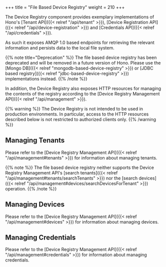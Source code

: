 +++
title = "File Based Device Registry"
weight = 210
+++

The Device Registry component provides exemplary implementations of Hono's [Tenant API]({{< relref "/api/tenant" >}}), [Device Registration API]({{< relref "/api/device-registration" >}}) and [Credentials API]({{< relref "/api/credentials" >}}).

<!--more-->
As such it exposes AMQP 1.0 based endpoints for retrieving the relevant information and persists data to the local file
system.

{{% note title="Deprecation" %}}
The file based device registry has been deprecated and will be removed in a future version of Hono.
Please use the [Mongo DB]({{< relref "mongodb-based-device-registry" >}}) or
[JDBC based registry]({{< relref "jdbc-based-device-registry" >}}) implementations instead.
{{% /note %}}

In addition, the Device Registry also exposes HTTP resources for managing the contents of the registry according to the
[Device Registry Management API]({{< relref "/api/management" >}}).

{{% warning %}}
The Device Registry is not intended to be used in production environments. In particular, access to the HTTP resources described below is not restricted to authorized clients only.
{{% /warning %}}

## Managing Tenants

Please refer to the [Device Registry Management API]({{< relref "/api/management#tenants" >}}) for information about managing tenants.

{{% note %}}
The file based device registry neither supports the Device Registry Management API's
[search tenants]({{< relref "/api/management#tenants/searchTenants" >}}) nor the
[search devices]({{< relref "/api/management#devices/searchDevicesForTenant" >}}) operation.
{{% /note %}}

## Managing Devices

Please refer to the [Device Registry Management API]({{< relref "/api/management#devices" >}}) for information about managing devices.

## Managing Credentials

Please refer to the [Device Registry Management API]({{< relref "/api/management#credentials" >}}) for information about managing credentials.
